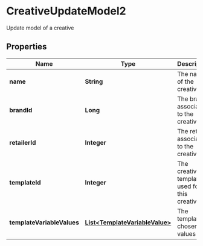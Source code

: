 

# CreativeUpdateModel2

Update model of a creative

## Properties

| Name | Type | Description | Notes |
|------------ | ------------- | ------------- | -------------|
|**name** | **String** | The name of the creative |  |
|**brandId** | **Long** | The brand associated to the creative |  [optional] |
|**retailerId** | **Integer** | The retailer associated to the creative |  |
|**templateId** | **Integer** | The creative template used for this creative |  |
|**templateVariableValues** | [**List&lt;TemplateVariableValue&gt;**](TemplateVariableValue.md) | The template chosen values |  |



